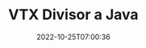 ---
############################# Static ############################
layout: "auto-gen-merger"
date: 2022-10-25T07:00:36
draft: false
otherformats: mhtml odp ods odt one otp ott pdf pps ppsx ppt pptx rtf tex vdx vsdm

############################# Head ############################
head_title: "Dividiu VTX en diversos fitxers a Java"
head_description: "Dividiu un únic fitxer VTX en diversos fitxers segons els números de pàgina, els intervals de pàgina i les pàgines parells o senars mitjançant l'API de fusió de documents."

############################# Header ############################
title: "VTX Divisor a Java"
description: "Dividiu VTX amb unes quantes línies de codi Java."
bg_image: "https://cms.admin.containerize.com/templates/aspose/App_Themes/V3/images/bg/header1.png"
bg_overlay: false
button:
    enable: true
    icon: "fas fa-arrow-down"
    label: "Baixeu la prova gratuïta"
    link: "https://downloads.groupdocs.com/merger/java"

############################# SubMenu ############################
submenu:
    enable: true

    left:
        img_alt: "GroupDocs.Merger for Java"
        image: "https://cms.admin.containerize.com/templates/groupdocs/images/product-logos/90x90-noborder/groupdocs-merger-java.png"
        product: "GroupDocs.Merger"
        platform: "Java"

    middle:
        button:

            # button loop
            - link: "https://apireference.groupdocs.com/merger/java"
              text: "Referència de l'API"

            # button loop
            - link: "https://github.com/groupdocs-merger"
              text: "Exemples de codi"

            # button loop
            - link: "https://products.groupdocs.app/merger/family"
              text: "Demostracions en directe"

            # button loop
            - link: "https://purchase.groupdocs.com/pricing/merger/java"
              text: "Preus"

    right:
        link_download: "https://downloads.groupdocs.com/merger"
        link_learn: "https://docs.groupdocs.com/merger/java"
        link_buy: "https://purchase.groupdocs.com"

############################# About ############################
about:
    enable: true
    title: "Sobre l'API GroupDocs.Merger for Java"
    content: |
        La biblioteca [GroupDocs.Merger for Java](/ca/merger/java/) ofereix una solució senzilla per combinar i dividir de manera segura entre una àmplia gamma de formats de documents, com ara PDF, Microsoft Office (Word, Excel, PowerPoint, OneNote), OpenDocument, HTML, imatges i molts altres dins de les aplicacions Java. Afegint només unes poques línies del codi, realitzeu diverses operacions de documents com ara moure, eliminar, girar, intercanviar, extreure o canviar l'orientació de les pàgines dins dels documents. L'API de fusió de documents també admet la previsualització de les pàgines del document com a imatge per analitzar l'estructura del document, el format i el contingut de la pàgina.
        
        L'API GroupDocs.Merger és una opció correcta per a solucions corporatives que necessiten funcions de divisió de fitxers. Aquestes API tenen una bona compatibilitat amb tots els sistemes operatius i plataformes principals, inclòs J2SE 7.0 (1.7), J2SE 8.0 (1.8), Java 10.

############################# Steps ############################
steps:
    enable: true
    title_left: "Dividiu el fitxer VTX per pàgines a Java"
    content_left: |
        [GroupDocs.Merger for Java](/ca/merger/java/) facilita als desenvolupadors de Java dividir un únic fitxer VTX en diversos fitxers resultants mitjançant la implementació d'un uns quants passos fàcils.
        
        * Inicialitzeu **SplitOptions** amb el format de ruta dels fitxers de sortida.
        * Creeu una nova instància de **Merger** i passeu la ruta del document font com a paràmetre de constructor.
        * Truqueu a **split** i passeu l'objecte **SplitOptions** per desar els documents resultants.

    title_right: "Requisits del sistema"
    content_right: |
        Les API de GroupDocs.Merger for Java són compatibles amb totes les plataformes i sistemes operatius principals. Abans d'executar el codi següent, assegureu-vos que teniu els següents requisits previs instal·lats al vostre sistema.

        * Sistemes operatius: Microsoft Windows, Linux, MacOS
        * Entorns de desenvolupament: NetBeans, IntelliJ IDEA, Eclipse
        * Marcs: J2SE 7.0 (1.7), J2SE 8.0 (1.8), Java 10
        * Baixeu la darrera versió de GroupDocs.Merger for Java de [Maven](https://repository.groupdocs.com/webapp/#/artifacts/browse/tree/General/repo/com/groupdocs/groupdocs-merger)
         
    code: |
     {{% merger/additional-styles %}}
     {{< merger/code-merger title="Com dividir el fitxer VTX mitjançant el codi d'exemple Java">}}

        ```java    
        // Dividiu el fitxer VTX mitjançant l'API de GroupDocs.Merger per a Java
        String filePath = "input.vtx";
        String filePathOut = "output.vtx";
        
        // Inicialitzeu la classe SplitOptions amb el format de ruta dels fitxers de sortida
        SplitOptions splitOptions = new SplitOptions(filePathOut, new int[] { 3, 6, 8 });

        // Instanciï Merger amb el document d'entrada VTX
        Merger merger = new Merger(filePath);

        // Truqueu al mètode split i passeu l'objecte SplitOptions per desar els documents resultants
        merger.split(splitOptions);
        ```
     {{< /merger/code-merger >}}

############################# Demos ############################
demos:
    enable: true
    title: "Demostracions en directe: divideix el fitxer VTX en línia"
    content: |
       Dividiu el fitxer VTX ara mateix visitant el lloc web [GroupDocs.Merger Live Demos](https://products.groupdocs.app/splitter/vtx).
       La demostració en directe té els següents avantatges.
        
############################# About Formats ############################
about_formats:
    enable: true

############################# More Formats ############################
more_formats:
    enable: true
    title: "Fitxer dividit d'altres formats"
    content: |
        Java documenta l'API de fusió i divisió per a formats de fitxer i imatges. Dividiu alguns dels formats de fitxer populars tal com s'indica a continuació.

############################# Back to top ###############################
back_to_top:
    enable: true
---